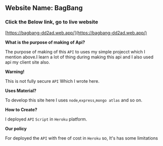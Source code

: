 ## Website Name: BagBang

### Click the Below link, go to live website

[https://bagbang-dd2ad.web.app/](https://bagbang-dd2ad.web.app/)

**What is the purpose of making of Api?**

The purpose of making of this `API` to uses my simple  projecct which I mention above.I learn a lot of 
thing during making this api and I also used api my client site also.


**Warning!**

This is not fully secure `API` Which I wrote here.

**Uses Material?**

To develop this site here I uses `node`,`express`,`mongo atlas` and so on.

**How to Create?**

I deployed `API` `Script` in `Heroku` platform.

**Our policy**

For deployed the `API` with free of cost in `Heroku` so, It's has some limitations